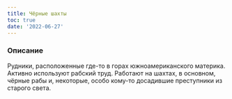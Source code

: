 ```yaml
---
title: Чёрные шахты
toc: true
date: '2022-06-27'
---
```



### Описание
Рудники, расположенные где-то в горах южноамериканского материка. Активно используют рабский труд. Работают на шахтах, в основном, чёрные рабы и, некоторые, особо кому-то досадившие преступники из старого света.